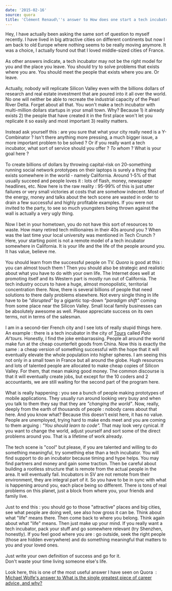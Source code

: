 ```yaml
---
date: '2015-02-16'
source: quora
title: 'Clément Renaud\''s answer to How does one start a tech incubator? - Quora'
---
```


Hey, I have actually been asking the same sort of question to myself
recently. I have lived in big attractive cities on different continents
but now I am back to old Europe where nothing seems to be really moving
anymore. It was a choice, I actually found out that I loved middle-sized
cities of France.\
\
As other answers indicate, a tech incubator may not be the right model
for you and the place you leave. You should try to solve problems that
exists where you are. You should meet the people that exists where you
are. Or leave.\
\
Actually, nobody will replicate Silicon Valley even with the billions
dollars of research and real estate investment that are poured into it
all over the world. No one will neither be able to recreate the
industrial capacity of the Pearl River Delta. Forget about all that. You
won\'t make a tech incubator with multi-million dollars startups in your
small town. Why? Because 1) it already exists 2) the people that have
created it in the first place won\'t let you replicate it so easily and
most important 3) reality matters.\
\
Instead ask yourself this : are you sure that what your city really need
is a Y-Combinator ? Isn\'t there anything more pressing, a much bigger
issue, a more important problem to be solved ? Or if you really want a
tech incubator, what sort of service should you offer ? *To whom* ? What
is your goal here ?\
\
To create billions of dollars by throwing capital-risk on 20-something
running social network prototypes on their laptops is surely a thing
that exists somewhere in the world - namely California. Around 1-5% of
that usually succeed and people loves it : lots of flash, money,
newspaper headlines, etc. Now here is the raw reality : 95-99% of this
is just utter failures or very small victories at costs that are somehow
indecent. Most of the energy, money and talks about the tech scene are
wasted in order to drain a few successful and highly profitable
examples. If you were not invited to the party, to see so much
youngsters being thrown against the wall is actually a very ugly thing.\
\
Now I bet in your hometown, you do not have this sort of resources to
waste. How many retired tech millionaires in their 40s around you ? When
was the last time your local university was mentioned in Tech Crunch ?
Here, your starting point is not a remote model of a tech incubator
somewhere in California. It is your life and the life of the people
around you. It has value, believe me.\
\
You should learn from the successful people on TV. *Quora* is good at
this : you can almost touch them ! Then you should also be strategic and
realistic about what you have to do with your own life. The Internet
does well at promoting itself and its Western part is mostly run out of
California. The tech industry occurs to have a huge, almost
monopolistic, territorial concentration there. Now, there is several
billions of people that need solutions to there daily problems
elsewhere. Not every single thing in life have to be *\"disrupted\"* by
a gigantic top-down *\"paradigm shift\"* coming from some place near the
Silicon Valley. Small local family businesses can be absolutely awesome
as well. Please appreciate success on its own terms, not in terms of the
salesman.\
\
I am in a second-tier French city and I see lots of really stupid things
here. An example : there is a tech incubator in the city of
[Tours](http://en.wikipedia.org/wiki/Tours) called *Palo Al\'tours.*
Honestly, I find the joke embarrassing. People all around the world make
fun at the cheap counterfeit goods from China. Now this is exactly the
same : a cheap version of something successful with the hope that it
will eventually elevate the whole population into higher spheres. I am
seeing this not only in a small town in France but all around the globe.
Hugh resources and lots of talented people are allocated to make cheap
copies of Silicon Valley. For them, that mean making good money. The
common discourse is that it will eventually create jobs, but except for
the 10 coders and 2 accountants, we are still waiting for the second
part of the program here.\
\
What is really happening : you see a bunch of people making prototypes
of mobile applications. They usually run around looking very busy and
when you talk to them they say that they are *\"changing the world\"*.
Now, really, deeply from the earth of thousands of people : nobody cares
about that here. And you know what? Because this doesn\'t exist here, it
has no value. People are unemployed, trying hard to make ends meet and
you are coming to them arguing : *\"You should learn to code\".* That
may look very cynical. If you want to change the world, adjust yourself
and sort some of the direct problems around you. That is a lifetime of
work already.\
\
The tech scene is \"cool\" but please, if you are talented and willing
to do something meaningful, try something else than a tech incubator.
You will find support to do an incubator because timing and hype helps.
You may find partners and money and gain some traction. Then be careful
about building a rootless structure that is remote from the actual
people in the area. It will eventually fail. Incubators in SV are not
remote from their environment, they are integral part of it. So you have
to be in sync with what is happening around you, each place being so
different. There is tons of real problems on this planet, just a block
from where you, your friends and family live.\
 \
Just to end this : you should go to those \"attractive\" places and big
cities, see what people are doing well, see also how gross it can be.
Think about what \"life\" means there. Then come back to where you
belong. Think again about what \"life\" means. Then just make up your
mind. If you really want a tech incubator, pack your stuff and go
somewhere relevant (try Shenzhen, honestly). If you feel good where you
are : go outside, seek the right people (those are hidden everywhere)
and do something meaningful that matters to you and your loved ones.\
\
Just write your own definition of success and go for it.\
Don\'t waste your time living someone else\'s life.\
\
Look here, this is one of the most useful answer I have seen on Quora  :
[Michael Wolfe\'s answer to What is the single greatest piece of career
advice, and
why?](http://quora.com/What-is-the-single-greatest-piece-of-career-advice-and-why/answer/Michael-Wolfe)
